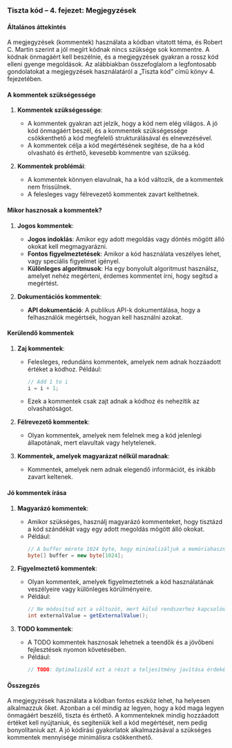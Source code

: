 ### Tiszta kód – 4. fejezet: Megjegyzések

#### Általános áttekintés

A megjegyzések (kommentek) használata a kódban vitatott téma, és Robert C. Martin szerint a jól megírt kódnak nincs szüksége sok kommentre. A kódnak önmagáért kell beszélnie, és a megjegyzések gyakran a rossz kód elleni gyenge megoldások. Az alábbiakban összefoglalom a legfontosabb gondolatokat a megjegyzések használatáról a „Tiszta kód” című könyv 4. fejezetében.

#### A kommentek szükségessége

1. **Kommentek szükségessége**:
   - A kommentek gyakran azt jelzik, hogy a kód nem elég világos. A jó kód önmagáért beszél, és a kommentek szükségessége csökkenthető a kód megfelelő strukturálásával és elnevezésével.
   - A kommentek célja a kód megértésének segítése, de ha a kód olvasható és érthető, kevesebb kommentre van szükség.

2. **Kommentek problémái**:
   - A kommentek könnyen elavulnak, ha a kód változik, de a kommentek nem frissülnek.
   - A felesleges vagy félrevezető kommentek zavart kelthetnek.

#### Mikor hasznosak a kommentek?

1. **Jogos kommentek**:
   - **Jogos indoklás**: Amikor egy adott megoldás vagy döntés mögött álló okokat kell megmagyarázni.
   - **Fontos figyelmeztetések**: Amikor a kód használata veszélyes lehet, vagy speciális figyelmet igényel.
   - **Különleges algoritmusok**: Ha egy bonyolult algoritmust használsz, amelyet nehéz megérteni, érdemes kommentet írni, hogy segítsd a megértést.

2. **Dokumentációs kommentek**:
   - **API dokumentáció**: A publikus API-k dokumentálása, hogy a felhasználók megértsék, hogyan kell használni azokat.

#### Kerülendő kommentek

1. **Zaj kommentek**:
   - Felesleges, redundáns kommentek, amelyek nem adnak hozzáadott értéket a kódhoz. Például:
     ```java
     // Add 1 to i
     i = i + 1;
     ```
   - Ezek a kommentek csak zajt adnak a kódhoz és nehezítik az olvashatóságot.

2. **Félrevezető kommentek**:
   - Olyan kommentek, amelyek nem felelnek meg a kód jelenlegi állapotának, mert elavultak vagy helytelenek.

3. **Kommentek, amelyek magyarázat nélkül maradnak**:
   - Kommentek, amelyek nem adnak elegendő információt, és inkább zavart keltenek.

#### Jó kommentek írása

1. **Magyarázó kommentek**:
   - Amikor szükséges, használj magyarázó kommenteket, hogy tisztázd a kód szándékát vagy egy adott megoldás mögött álló okokat.
   - Például:
     ```java
     // A buffer mérete 1024 byte, hogy minimalizáljuk a memóriahasználatot.
     byte[] buffer = new byte[1024];
     ```

2. **Figyelmeztető kommentek**:
   - Olyan kommentek, amelyek figyelmeztetnek a kód használatának veszélyeire vagy különleges körülményeire.
   - Például:
     ```java
     // Ne módosítsd ezt a változót, mert külső rendszerhez kapcsolódik!
     int externalValue = getExternalValue();
     ```

3. **TODO kommentek**:
   - A TODO kommentek hasznosak lehetnek a teendők és a jövőbeni fejlesztések nyomon követésében.
   - Például:
     ```java
     // TODO: Optimalizáld ezt a részt a teljesítmény javítása érdekében.
     ```

#### Összegzés

A megjegyzések használata a kódban fontos eszköz lehet, ha helyesen alkalmazzuk őket. Azonban a cél mindig az legyen, hogy a kód maga legyen önmagáért beszélő, tiszta és érthető. A kommenteknek mindig hozzáadott értéket kell nyújtaniuk, és segíteniük kell a kód megértését, nem pedig bonyolítaniuk azt. A jó kódírási gyakorlatok alkalmazásával a szükséges kommentek mennyisége minimálisra csökkenthető.